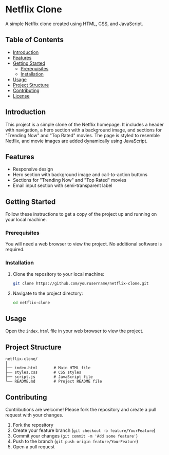 # Netflix Clone

A simple Netflix clone created using HTML, CSS, and JavaScript.

## Table of Contents

- [Introduction](#introduction)
- [Features](#features)
- [Getting Started](#getting-started)
  - [Prerequisites](#prerequisites)
  - [Installation](#installation)
- [Usage](#usage)
- [Project Structure](#project-structure)
- [Contributing](#contributing)
- [License](#license)

## Introduction

This project is a simple clone of the Netflix homepage. It includes a header with navigation, a hero section with a background image, and sections for "Trending Now" and "Top Rated" movies. The page is styled to resemble Netflix, and movie images are added dynamically using JavaScript.

## Features

- Responsive design
- Hero section with background image and call-to-action buttons
- Sections for "Trending Now" and "Top Rated" movies
- Email input section with semi-transparent label

## Getting Started

Follow these instructions to get a copy of the project up and running on your local machine.

### Prerequisites

You will need a web browser to view the project. No additional software is required.

### Installation

1. Clone the repository to your local machine:
   ```bash
   git clone https://github.com/yourusername/netflix-clone.git
   ```
2. Navigate to the project directory:
   ```bash
   cd netflix-clone
   ```

## Usage

Open the `index.html` file in your web browser to view the project.

## Project Structure

```
netflix-clone/
│
├── index.html       # Main HTML file
├── styles.css       # CSS styles
├── script.js        # JavaScript file
└── README.md        # Project README file
```

## Contributing

Contributions are welcome! Please fork the repository and create a pull request with your changes.

1. Fork the repository
2. Create your feature branch (`git checkout -b feature/YourFeature`)
3. Commit your changes (`git commit -m 'Add some feature'`)
4. Push to the branch (`git push origin feature/YourFeature`)
5. Open a pull request
